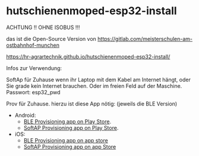 # hutschienenmoped-esp32-install

ACHTUNG !! OHNE ISOBUS !!! 

das ist die Open-Source Version von https://gitlab.com/meisterschulen-am-ostbahnhof-munchen

https://hr-agrartechnik.github.io/hutschienenmoped-esp32-install/



Infos zur Verwendung: 


SoftAp für Zuhause wenn ihr Laptop mit dem Kabel am Internet hängt, 
oder Sie grade kein Internet brauchen. 
Oder im freien Feld auf der Maschine. Passwort: esp32_pwd

Prov für Zuhause.
hierzu ist diese App nötig: (jeweils die BLE Version)


* Android:
    - [BLE Provisioning app on Play Store](https://play.google.com/store/apps/details?id=com.espressif.provble).
    - [SoftAP Provisioning app on Play Store](https://play.google.com/store/apps/details?id=com.espressif.provsoftap).
* iOS:
    - [BLE Provisioning app on app store](https://apps.apple.com/in/app/esp-ble-provisioning/id1473590141)
    - [SoftAP Provisioning app on app Store](https://apps.apple.com/in/app/esp-softap-provisioning/id1474040630)
